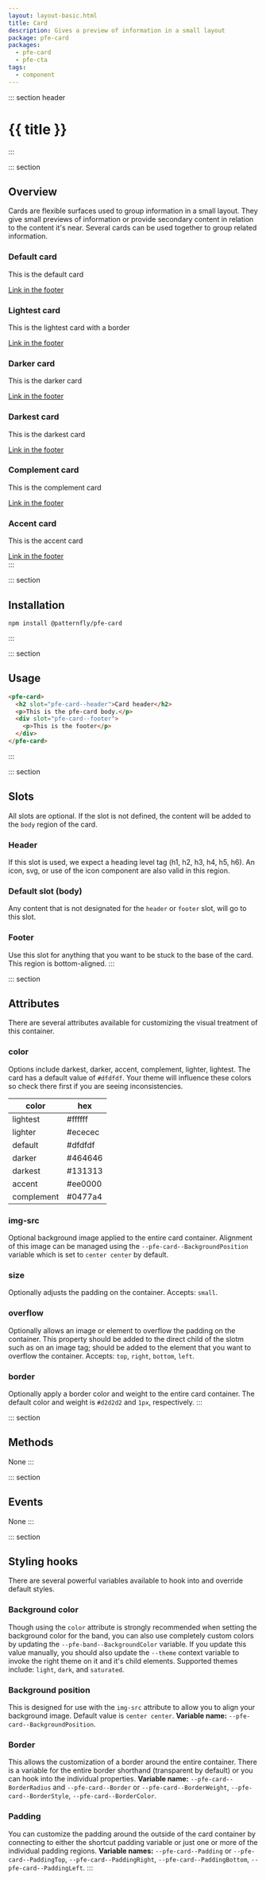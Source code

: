 ```yaml
---
layout: layout-basic.html
title: Card
description: Gives a preview of information in a small layout
package: pfe-card
packages:
  - pfe-card
  - pfe-cta
tags:
  - component
---
```


::: section header
# {{ title }}
:::

::: section
## Overview
Cards are flexible surfaces used to group information in a small layout. They give small previews of information or provide secondary content in relation to the content it's near. Several cards can be used together to group related information.

<div class="pfe-l-grid pfe-m-gutters pfe-m-all-6-col pfe-m-all-4-col-on-md">
  <pfe-card>
    <h3 slot="pfe-card--header">Default card</h3>
    <p>This is the default card</p>
    <div slot="pfe-card--footer">
      <pfe-cta>
        <a href="#">Link in the footer</a>
      </pfe-cta>
    </div>
  </pfe-card>
  <pfe-card color="lightest" border>
    <h3 slot="pfe-card--header">Lightest card</h3>
    <p>This is the lightest card with a border</p>
    <div slot="pfe-card--footer">
      <pfe-cta>
        <a href="#">Link in the footer</a>
      </pfe-cta>
    </div>
  </pfe-card>
  <pfe-card color="darker">
    <h3 slot="pfe-card--header">Darker card</h3>
    <p>This is the darker card</p>
    <div slot="pfe-card--footer">
      <pfe-cta>
        <a href="#">Link in the footer</a>
      </pfe-cta>
    </div>
  </pfe-card>
  <pfe-card color="darkest">
    <h3 slot="pfe-card--header">Darkest card</h3>
    <p>This is the darkest card</p>
    <div slot="pfe-card--footer">
      <pfe-cta>
        <a href="#">Link in the footer</a>
      </pfe-cta>
    </div>
  </pfe-card>
  <pfe-card color="complement">
    <h3 slot="pfe-card--header">Complement card</h3>
    <p>This is the complement card</p>
    <div slot="pfe-card--footer">
      <pfe-cta>
        <a href="#">Link in the footer</a>
      </pfe-cta>
    </div>
  </pfe-card>
  <pfe-card color="accent">
    <h3 slot="pfe-card--header">Accent card</h3>
    <p>This is the accent card</p>
    <div slot="pfe-card--footer">
      <pfe-cta>
        <a href="#">Link in the footer</a>
      </pfe-cta>
    </div>
  </pfe-card>
</div>
:::

::: section
## Installation
```shell
npm install @patternfly/pfe-card
```
:::

::: section
## Usage
```html
<pfe-card>
  <h2 slot="pfe-card--header">Card header</h2>
  <p>This is the pfe-card body.</p>
  <div slot="pfe-card--footer">
    <p>This is the footer</p>
  </div>
</pfe-card>
```
:::

::: section
## Slots
All slots are optional. If the slot is not defined, the content will be added to the `body` region of the card.

### Header
If this slot is used, we expect a heading level tag (h1, h2, h3, h4, h5, h6). An icon, svg, or use of the icon component are also valid in this region.

### Default slot (body)
Any content that is not designated for the `header` or `footer` slot, will go to this slot.

### Footer
Use this slot for anything that you want to be stuck to the base of the card. This region is bottom-aligned.
:::

::: section
## Attributes
There are several attributes available for customizing the visual treatment of this container.
### color
Options include darkest, darker, accent, complement, lighter, lightest.  The card has a default value of `#dfdfdf`. Your theme will influence these colors so check there first if you are seeing inconsistencies.

| color | hex |
|-------|-----|
| lightest | <span class="color-preview" style="--bg:#ffffff"></span> #ffffff |
| lighter | <span class="color-preview" style="--bg:#ececec"></span> #ececec |
| default | <span class="color-preview" style="--bg:#dfdfdf"></span> #dfdfdf |
| darker | <span class="color-preview" style="--bg:#464646"></span> #464646 |
| darkest | <span class="color-preview" style="--bg:#131313"></span> #131313 |
| accent | <span class="color-preview" style="--bg:#ee0000"></span> #ee0000 |
| complement | <span class="color-preview" style="--bg:#0477a4"></span> #0477a4 |

### img-src
Optional background image applied to the entire card container.  Alignment of this image can be managed using the `--pfe-card--BackgroundPosition` variable which is set to `center center` by default.

### size
Optionally adjusts the padding on the container.  Accepts: `small`.

### overflow
Optionally allows an image or element to overflow the padding on the container. This property should be added to the direct child of the slotm such as on an image tag; should be added to the element that you want to overflow the container. Accepts: `top`, `right`, `bottom`, `left`.

### border
Optionally apply a border color and weight to the entire card container. The default color and weight is `#d2d2d2` and `1px`, respectively.
:::

::: section
## Methods
None
:::

::: section
## Events
None
:::

::: section
## Styling hooks
There are several powerful variables available to hook into and override default styles.

### Background color
Though using the `color` attribute is strongly recommended when setting the background color for the band, you can also use completely custom colors by updating the `--pfe-band--BackgroundColor` variable.  If you update this value manually, you should also update the `--theme` context variable to invoke the right theme on it and it's child elements.  Supported themes include: `light`, `dark`, and `saturated`.
### Background position
This is designed for use with the `img-src` attribute to allow you to align your background image.  Default value is `center center`. 
**Variable name:** `--pfe-card--BackgroundPosition`.
### Border
This allows the customization of a border around the entire container.  There is a variable for the entire border shorthand (transparent by default) or you can hook into the individual properties. 
**Variable name:** `--pfe-card--BorderRadius` and `--pfe-card--Border` or `--pfe-card--BorderWeight`, `--pfe-card--BorderStyle`, `--pfe-card--BorderColor`.
### Padding
You can customize the padding around the outside of the card container by connecting to either the shortcut padding variable or just one or more of the individual padding regions. 
**Variable names:** `--pfe-card--Padding` or `--pfe-card--PaddingTop`, `--pfe-card--PaddingRight`, `--pfe-card--PaddingBottom`, `--pfe-card--PaddingLeft`.
:::